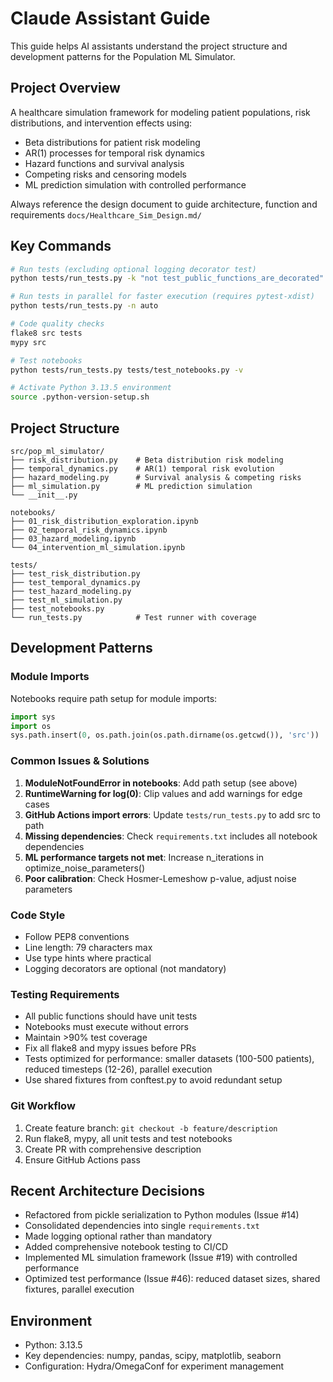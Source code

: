 # Claude Assistant Guide

This guide helps AI assistants understand the project structure and development patterns for the Population ML Simulator.

## Project Overview
A healthcare simulation framework for modeling patient populations, risk distributions, and intervention effects using:
- Beta distributions for patient risk modeling
- AR(1) processes for temporal risk dynamics
- Hazard functions and survival analysis
- Competing risks and censoring models
- ML prediction simulation with controlled performance

Always reference the design document to guide architecture, function and requirements `docs/Healthcare_Sim_Design.md/`

## Key Commands
```bash
# Run tests (excluding optional logging decorator test)
python tests/run_tests.py -k "not test_public_functions_are_decorated"

# Run tests in parallel for faster execution (requires pytest-xdist)
python tests/run_tests.py -n auto

# Code quality checks
flake8 src tests
mypy src

# Test notebooks
python tests/run_tests.py tests/test_notebooks.py -v

# Activate Python 3.13.5 environment
source .python-version-setup.sh
```

## Project Structure
```
src/pop_ml_simulator/
├── risk_distribution.py    # Beta distribution risk modeling
├── temporal_dynamics.py    # AR(1) temporal risk evolution
├── hazard_modeling.py      # Survival analysis & competing risks
├── ml_simulation.py        # ML prediction simulation
└── __init__.py

notebooks/
├── 01_risk_distribution_exploration.ipynb
├── 02_temporal_risk_dynamics.ipynb
├── 03_hazard_modeling.ipynb
└── 04_intervention_ml_simulation.ipynb

tests/
├── test_risk_distribution.py
├── test_temporal_dynamics.py
├── test_hazard_modeling.py
├── test_ml_simulation.py
├── test_notebooks.py
└── run_tests.py            # Test runner with coverage
```

## Development Patterns

### Module Imports
Notebooks require path setup for module imports:
```python
import sys
import os
sys.path.insert(0, os.path.join(os.path.dirname(os.getcwd()), 'src'))
```

### Common Issues & Solutions
1. **ModuleNotFoundError in notebooks**: Add path setup (see above)
2. **RuntimeWarning for log(0)**: Clip values and add warnings for edge cases
3. **GitHub Actions import errors**: Update `tests/run_tests.py` to add src to path
4. **Missing dependencies**: Check `requirements.txt` includes all notebook dependencies
5. **ML performance targets not met**: Increase n_iterations in optimize_noise_parameters()
6. **Poor calibration**: Check Hosmer-Lemeshow p-value, adjust noise parameters

### Code Style
- Follow PEP8 conventions
- Line length: 79 characters max
- Use type hints where practical
- Logging decorators are optional (not mandatory)

### Testing Requirements
- All public functions should have unit tests
- Notebooks must execute without errors  
- Maintain >90% test coverage
- Fix all flake8 and mypy issues before PRs
- Tests optimized for performance: smaller datasets (100-500 patients), reduced timesteps (12-26), parallel execution
- Use shared fixtures from conftest.py to avoid redundant setup

### Git Workflow
1. Create feature branch: `git checkout -b feature/description`
2. Run flake8, mypy, all unit tests and test notebooks
3. Create PR with comprehensive description
4. Ensure GitHub Actions pass

## Recent Architecture Decisions
- Refactored from pickle serialization to Python modules (Issue #14)
- Consolidated dependencies into single `requirements.txt`
- Made logging optional rather than mandatory
- Added comprehensive notebook testing to CI/CD
- Implemented ML simulation framework (Issue #19) with controlled performance
- Optimized test performance (Issue #46): reduced dataset sizes, shared fixtures, parallel execution

## Environment
- Python: 3.13.5
- Key dependencies: numpy, pandas, scipy, matplotlib, seaborn
- Configuration: Hydra/OmegaConf for experiment management
